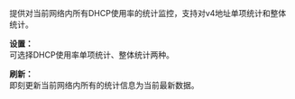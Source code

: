 提供对当前网络内所有DHCP使用率的统计监控，支持对v4地址单项统计和整体统计。

**设置：**  
可选择DHCP使用率单项统计、整体统计两种。

**刷新：**  
即刻更新当前网络内所有的统计信息为当前最新数据。
